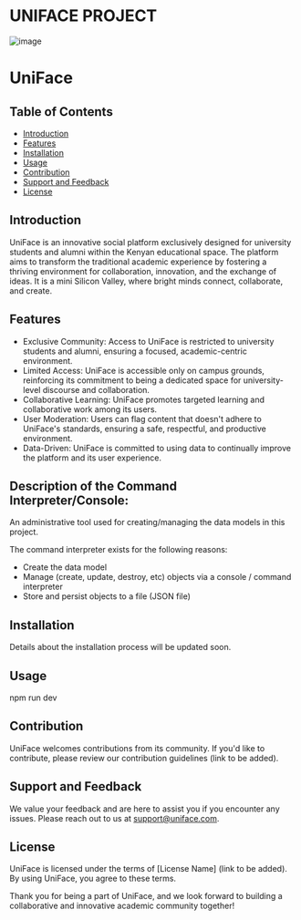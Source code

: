 UNIFACE PROJECT
===================

![image](https://github.com/aetheric0/AirBnB_clone/assets/125897342/3f2b1b8b-8410-4a3c-98d3-8ef18d0cf52d)
# UniFace

## Table of Contents
* [Introduction](#introduction)
* [Features](#features)
* [Installation](#installation)
* [Usage](#usage)
* [Contribution](#contribution)
* [Support and Feedback](#support-and-feedback)
* [License](#license)

## Introduction
UniFace is an innovative social platform exclusively designed for university students and alumni within the Kenyan educational space. The platform aims to transform the traditional academic experience by fostering a thriving environment for collaboration, innovation, and the exchange of ideas. It is a mini Silicon Valley, where bright minds connect, collaborate, and create.

## Features
* Exclusive Community: Access to UniFace is restricted to university students and alumni, ensuring a focused, academic-centric environment.
* Limited Access: UniFace is accessible only on campus grounds, reinforcing its commitment to being a dedicated space for university-level discourse and collaboration.
* Collaborative Learning: UniFace promotes targeted learning and collaborative work among its users.
* User Moderation: Users can flag content that doesn't adhere to UniFace's standards, ensuring a safe, respectful, and productive environment.
* Data-Driven: UniFace is committed to using data to continually improve the platform and its user experience.

Description of the Command Interpreter/Console:
----------------------------------------------

An administrative tool used for creating/managing the data models in this
project.

The command interpreter exists for the following reasons:
-   Create the data model
-   Manage (create, update, destroy, etc) objects
    via a console / command interpreter
-   Store and persist objects to a file (JSON file)
## Installation
Details about the installation process will be updated soon.

## Usage
npm run dev

## Contribution
UniFace welcomes contributions from its community. If you'd like to contribute, please review our contribution guidelines (link to be added).

## Support and Feedback
We value your feedback and are here to assist you if you encounter any issues. Please reach out to us at support@uniface.com.

## License
UniFace is licensed under the terms of [License Name] (link to be added). By using UniFace, you agree to these terms.

Thank you for being a part of UniFace, and we look forward to building a collaborative and innovative academic community together!